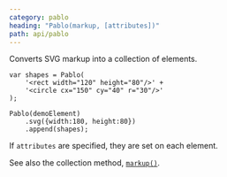 ```yaml
---
category: pablo
heading: "Pablo(markup, [attributes])"
path: api/pablo
---
```



Converts SVG markup into a collection of elements.

    var shapes = Pablo(
        '<rect width="120" height="80"/>' + 
        '<circle cx="150" cy="40" r="30"/>'
    );
    
    Pablo(demoElement)
        .svg({width:180, height:80})
        .append(shapes);

If `attributes` are specified, they are set on each element.

See also the collection method, [`markup()`](/api/markup/).


